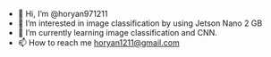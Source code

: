 - 👋 Hi, I’m @horyan971211
- 👀 I’m interested in image classification by using Jetson Nano 2 GB
- 🌱 I’m currently learning image classification and CNN.
- 📫 How to reach me horyan1211@gmail.com

<!---
horyan971211/horyan971211 is a ✨ special ✨ repository because its `README.md` (this file) appears on your GitHub profile.
You can click the Preview link to take a look at your changes.
--->
